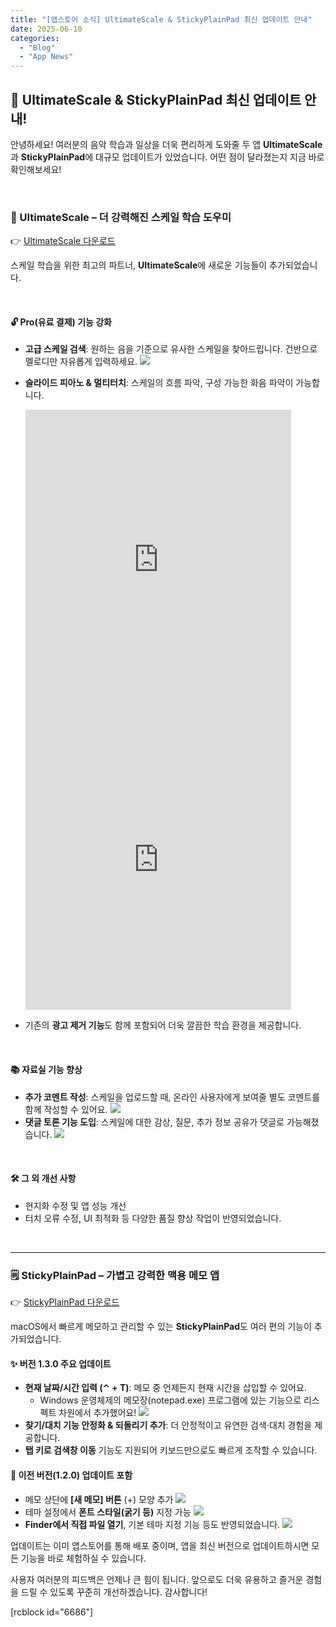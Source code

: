 ```yaml
---
title: "[앱스토어 소식] UltimateScale & StickyPlainPad 최신 업데이트 안내"
date: 2025-06-10
categories: 
  - "Blog"
  - "App News"
---
```


## **🎉 UltimateScale & StickyPlainPad 최신 업데이트 안내!**

안녕하세요! 여러분의 음악 학습과 일상을 더욱 편리하게 도와줄 두 앱 **UltimateScale**과 **StickyPlainPad**에 대규모 업데이트가 있었습니다. 어떤 점이 달라졌는지 지금 바로 확인해보세요!

 

### **🎹 UltimateScale – 더 강력해진 스케일 학습 도우미**

👉 [UltimateScale 다운로드](https://apps.apple.com/kr/app/ultimatescale/id1631310626)

스케일 학습을 위한 최고의 파트너, **UltimateScale**에 새로운 기능들이 추가되었습니다.

 

#### **🔓 Pro(유료 결제) 기능 강화**

- **고급 스케일 검색**: 원하는 음을 기준으로 유사한 스케일을 찾아드립니다. 건반으로 멜로디만 자유롭게 입력하세요. ![](./assets/img/wp-content/uploads/2025/06/IMG_1358.jpg)
- **슬라이드 피아노 & 멀티터치**: 스케일의 흐름 파악, 구성 가능한 화음 파악이 가능합니다.
    
    <iframe width="425" height="480" src="https://giphy.com/embed/pm9VS8ioyJbIUD6HB0" frameborder="0" class="giphy-embed" allowfullscreen="allowfullscreen"></iframe>
    
    <iframe width="425" height="480" src="https://giphy.com/embed/gGrTT318s4xXPPZ4AC" frameborder="0" class="giphy-embed" allowfullscreen="allowfullscreen"></iframe>
    
- 기존의 **광고 제거 기능**도 함께 포함되어 더욱 깔끔한 학습 환경을 제공합니다.

 

#### **📚 자료실 기능 향상**

- **추가 코멘트 작성**: 스케일을 업로드할 때, 온라인 사용자에게 보여줄 별도 코멘트를 함께 작성할 수 있어요. ![](./assets/img/wp-content/uploads/2025/06/IMG_1362.jpg)
- **댓글 토론 기능 도입**: 스케일에 대한 감상, 질문, 추가 정보 공유가 댓글로 가능해졌습니다. ![](./assets/img/wp-content/uploads/2025/06/IMG_1361.jpg)

 

#### **🛠 그 외 개선 사항**

- 현지화 수정 및 앱 성능 개선
- 터치 오류 수정, UI 최적화 등 다양한 품질 향상 작업이 반영되었습니다.

 

* * *

### **🗒 StickyPlainPad – 가볍고 강력한 맥용 메모 앱**

👉 [StickyPlainPad 다운로드](https://apps.apple.com/kr/app/stickyplainpad/id6744865328)

macOS에서 빠르게 메모하고 관리할 수 있는 **StickyPlainPad**도 여러 편의 기능이 추가되었습니다.

#### **✨ 버전 1.3.0 주요 업데이트**

- **현재 날짜/시간 입력 (⌃ + T)**: 메모 중 언제든지 현재 시간을 삽입할 수 있어요.
    - Windows 운영체제의 메모장(notepad.exe) 프로그램에 있는 기능으로 리스펙트 차원에서 추가했어요! ![](./assets/img/wp-content/uploads/2025/06/스크린샷-2025-06-11-오전-1.40.18-복사본.jpg)
- **찾기/대치 기능 안정화 & 되돌리기 추가**: 더 안정적이고 유연한 검색·대치 경험을 제공합니다.
- **탭 키로 검색창 이동** 기능도 지원되어 키보드만으로도 빠르게 조작할 수 있습니다.

#### **🌈 이전 버전(1.2.0) 업데이트 포함**

- 메모 상단에 **\[새 메모\] 버튼** (+) 모양 추가 ![](./assets/img/wp-content/uploads/2025/06/스크린샷-2025-06-11-오전-1.41.01-복사본.jpg)
- 테마 설정에서 **폰트 스타일(굵기 등)** 지정 가능 ![](./assets/img/wp-content/uploads/2025/06/스크린샷-2025-06-11-오전-1.41.31-복사본.jpg)
- **Finder에서 직접 파일 열기**, 기본 테마 지정 기능 등도 반영되었습니다. ![](./assets/img/wp-content/uploads/2025/06/스크린샷-2025-06-11-오전-1.42.22-복사본.jpg)

업데이트는 이미 앱스토어를 통해 배포 중이며, 앱을 최신 버전으로 업데이트하시면 모든 기능을 바로 체험하실 수 있습니다.

사용자 여러분의 피드백은 언제나 큰 힘이 됩니다. 앞으로도 더욱 유용하고 즐거운 경험을 드릴 수 있도록 꾸준히 개선하겠습니다. 감사합니다!

\[rcblock id="6686"\]
